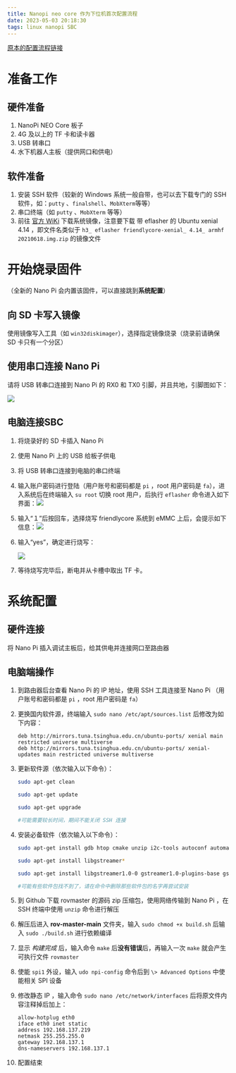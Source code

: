 ```yaml
---
title: Nanopi neo core 作为下位机首次配置流程
date: 2023-05-03 20:18:30
tags: linux nanopi SBC
---
```


 [原本的配置流程链接](https://detail.yinxiang.com/index.html?guid=ba0bc618-4d29-4d47-ac6c-94ee43c146a3&loginName=zz&token=V1-5045541-MYjTa8q0ZLek6LeI38RvqD5jI24sVIuET6GRx9SRx%2B6LylYFWfpEohLy%2FGvK2k1C4rP7Xzg8KW3ITmaY3ABkQrRRKV0qmmvJzOQxupLrrBHjOgO1kKvbb0qVhVeAmkvE%2F4Zh8sYgbnZuLLj0qaPvTHhnkf37MKJ7Y2i%2FCt54j8WhHzSEjBmO0qGrJSZVbxJ0&at=false&platformType=1&deviceinfo=%7B%22application%22%3A%22android_miniapp%22%2C%22applicationVersion%22%3A%221.1.22%22%2C%22platform%22%3A%22microsoft%22%2C%22platformVersion%22%3A%22Windows%2011%20x64%22%2C%22locale%22%3A%22zh_CN%22%7D&unionId=f5d82db79639969b9e276eb18f7d6c98&userId=36590286&sessionId=011Yboll2OePB94SKHll2I8bMS3Ybol1&channelId=wx75425a38a3ed6402)

# 准备工作

## 硬件准备

1. NanoPi NEO Core 板子
2. 4G 及以上的 TF 卡和读卡器
3. USB 转串口
4. 水下机器人主板（提供网口和供电）

## 软件准备

1. 安装 SSH 软件（较新的 Windows 系统一般自带，也可以去下载专门的 SSH 软件，如：`putty` 、`finalshell`、`MobXterm`等等）
2. 串口终端（如 `putty` 、`MobXterm` 等等）
3. 前往 [官方 WiKi](https://wiki.friendlyelec.com/wiki/index.php/NanoPi_NEO_Core/zh) 下载系统镜像，注意要下载 带 eflasher 的 Ubuntu xenial 4.14 ，即文件名类似于 `h3_ eflasher friendlycore-xenial_ 4.14_ armhf 20210618.img.zip` 的镜像文件

# 开始烧录固件

（全新的 Nano Pi 会内置该固件，可以直接跳到**系统配置**）

## 向 SD 卡写入镜像

使用镜像写入工具（如 `win32diskimager`），选择指定镜像烧录（烧录前请确保 SD 卡只有一个分区）

## 使用串口连接 Nano Pi

请将 USB 转串口连接到 Nano Pi 的 RX0 和 TX0 引脚，并且共地，引脚图如下：

![](https://wiki.friendlyelec.com/wiki/images/5/53/NEO_Core_pinout-02.jpg)

## 电脑连接SBC

1. 将烧录好的 SD 卡插入 Nano Pi

2. 使用 Nano Pi 上的 USB 给板子供电

3. 将 USB 转串口连接到电脑的串口终端

4. 输入账户密码进行登陆（用户账号和密码都是 `pi` ，root 用户密码是 `fa`），进入系统后在终端输入 `su root` 切换 root 用户，后执行 `eflasher` 命令进入如下界面：![](https://wiki.friendlyelec.com/wiki/images/0/09/Eflasher_friendlycore1.jpg)

5. 输入“１”后按回车，选择烧写 friendlycore 系统到 eMMC 上后，会提示如下信息：![](https://wiki.friendlyelec.com/wiki/images/6/60/Eflasher_friendlycore2_h3.jpg)

6. 输入“yes”，确定进行烧写：

   ![](https://wiki.friendlyelec.com/wiki/images/0/0c/Eflasher_friendlycore3.jpg)

7. 等待烧写完毕后，断电并从卡槽中取出 TF 卡。

# 系统配置

## 硬件连接

将 Nano Pi 插入调试主板后，给其供电并连接网口至路由器

## 电脑端操作

1. 到路由器后台查看 Nano Pi 的 IP 地址，使用 SSH 工具连接至 Nano Pi （用户账号和密码都是 `pi` ，root 用户密码是 `fa`）

2. 更换国内软件源，终端输入 `sudo nano /etc/apt/sources.list` 后修改为如下内容：

   ```
   deb http://mirrors.tuna.tsinghua.edu.cn/ubuntu-ports/ xenial main restricted universe multiverse
   deb http://mirrors.tuna.tsinghua.edu.cn/ubuntu-ports/ xenial-updates main restricted universe multiverse
   ```

3. 更新软件源（依次输入以下命令）：

   ```bash
   sudo apt-get clean
   
   sudo apt-get update
   
   sudo apt-get upgrade
   
   #可能需要较长时间，期间不能关闭 SSH 连接
   ```

4. 安装必备软件（依次输入以下命令）：

   ```bash
   sudo apt-get install gdb htop cmake unzip i2c-tools autoconf automake libtool
   
   sudo apt-get install libgstreamer*
   
   sudo apt-get install libgstreamer1.0-0 gstreamer1.0-plugins-base gstreamer1.0-plugins-good gstreamer1.0-plugins-bad gstreamer1.0-plugins-ugly gstreamer1.0-libav gstreamer1.0-doc gstreamer1.0-tools gstreamer1.0-x gstreamer1.0-alsa gstreamer1.0-pulseaudio
   
   #可能有些软件包找不到了，请在命令中删除那些软件包的名字再尝试安装
   ```

5. 到 Github 下载 rovmaster 的源码 zip 压缩包，使用网络传输到 Nano Pi ，在 SSH 终端中使用 `unzip` 命令进行解压

6. 解压后进入 **rov-master-main** 文件夹，输入 `sudo chmod +x build.sh` 后输入 `sudo ./build.sh` 进行依赖编译

7. 显示 *构建完成* 后，输入命令 `make` 后**没有错误**后，再输入一次 `make` 就会产生可执行文件 `rovmaster`

7. 使能 `spi1` 外设，输入 `udo npi-config` 命令后到 `\> Advanced Options` 中使能相关 SPI 设备

8. 修改静态 IP ，输入命令 `sudo nano /etc/network/interfaces` 后将原文件内容注释掉后加上：

   ```
   allow-hotplug eth0
   iface eth0 inet static
   address 192.168.137.219
   netmask 255.255.255.0
   gateway 192.168.137.1
   dns-nameservers 192.168.137.1
   ```

9. 配置结束
